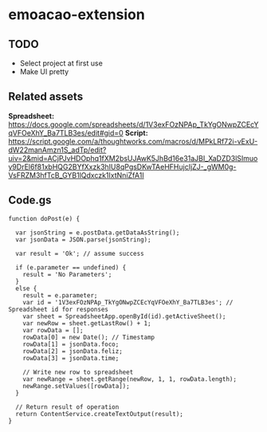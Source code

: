 # emoacao-extension

## TODO
* Select project at first use
* Make UI pretty

## Related assets

**Spreadsheet:** https://docs.google.com/spreadsheets/d/1V3exFOzNPAp_TkYgONwpZCEcYqVFOeXhY_Ba7TLB3es/edit#gid=0
**Script:** https://script.google.com/a/thoughtworks.com/macros/d/MPkLRf72i-vExU-dW22manAmzn1S_adTp/edit?uiv=2&mid=ACjPJvHDOphq1fXM2bsUJAwK5JhBd16e31aJBI_XaDZD3lSImuoy9DrEl6f81xbHQG2BYfXxzk3hIU8qPgsDKwTAeHFHujcIjZJ-_gWM0g-VsFRZM3hfTcB_GYB1lQdxczk1IxtNniZfA1I

## Code.gs
```
function doPost(e) {
  
  var jsonString = e.postData.getDataAsString();
  var jsonData = JSON.parse(jsonString);
  
  var result = 'Ok'; // assume success

  if (e.parameter == undefined) {
    result = 'No Parameters';
  }
  else {
    result = e.parameter;
    var id = '1V3exFOzNPAp_TkYgONwpZCEcYqVFOeXhY_Ba7TLB3es'; // Spreadsheet id for responses
    var sheet = SpreadsheetApp.openById(id).getActiveSheet();
    var newRow = sheet.getLastRow() + 1;
    var rowData = [];
    rowData[0] = new Date(); // Timestamp
    rowData[1] = jsonData.foco;
    rowData[2] = jsonData.feliz;
    rowData[3] = jsonData.time;
    
    // Write new row to spreadsheet
    var newRange = sheet.getRange(newRow, 1, 1, rowData.length);
    newRange.setValues([rowData]);
  }

  // Return result of operation
  return ContentService.createTextOutput(result);
}

```
